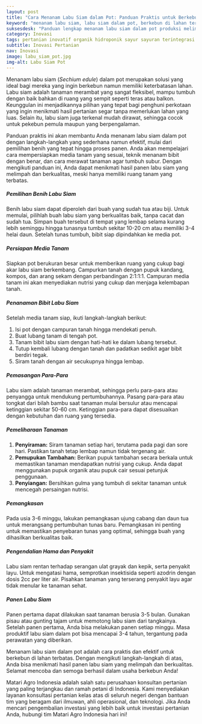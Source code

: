 ```yaml
---
layout: post
title: "Cara Menanam Labu Siam dalam Pot: Panduan Praktis untuk Berkebun di Lahan Terbatas"
keyword: "menanam labu siam, labu siam dalam pot, berkebun di lahan terbatas, cara menanam labu siam, pertanian urban, budidaya labu siam, tips berkebun, PT Matari Agro Indonesia"
suksesdesk: "Panduan lengkap menanam labu siam dalam pot produksi melimpah dengan mudah"
category: Inovasi
tags: pertanian inovatif organik hidroponik sayur sayuran terintegrasi konsultan ketahanan pangan
subtitle: Inovasi Pertanian
nav: Inovasi
image: labu_siam_pot.jpg
img-alt: Labu Siam Pot
---
```


Menanam labu siam (*Sechium edule*) dalam pot merupakan solusi yang ideal bagi mereka yang ingin berkebun namun memiliki keterbatasan lahan. Labu siam adalah tanaman merambat yang sangat fleksibel, mampu tumbuh dengan baik bahkan di ruang yang sempit seperti teras atau balkon. Keunggulan ini menjadikannya pilihan yang tepat bagi penghuni perkotaan yang ingin menikmati hasil pertanian segar tanpa memerlukan lahan yang luas. Selain itu, labu siam juga terkenal mudah dirawat, sehingga cocok untuk pekebun pemula maupun yang berpengalaman. 

Panduan praktis ini akan membantu Anda menanam labu siam dalam pot dengan langkah-langkah yang sederhana namun efektif, mulai dari pemilihan benih yang tepat hingga proses panen. Anda akan mempelajari cara mempersiapkan media tanam yang sesuai, teknik menanam bibit dengan benar, dan cara merawat tanaman agar tumbuh subur. Dengan mengikuti panduan ini, Anda dapat menikmati hasil panen labu siam yang melimpah dan berkualitas, meski hanya memiliki ruang tanam yang terbatas.

##### Pemilihan Benih Labu Siam

Benih labu siam dapat diperoleh dari buah yang sudah tua atau biji. Untuk memulai, pilihlah buah labu siam yang berkualitas baik, tanpa cacat dan sudah tua. Simpan buah tersebut di tempat yang lembap selama kurang lebih seminggu hingga tunasnya tumbuh sekitar 10-20 cm atau memiliki 3-4 helai daun. Setelah tunas tumbuh, bibit siap dipindahkan ke media pot.

##### Persiapan Media Tanam

Siapkan pot berukuran besar untuk memberikan ruang yang cukup bagi akar labu siam berkembang. Campurkan tanah dengan pupuk kandang, kompos, dan arang sekam dengan perbandingan 2:1:1:1. Campuran media tanam ini akan menyediakan nutrisi yang cukup dan menjaga kelembapan tanah.

##### Penanaman Bibit Labu Siam

Setelah media tanam siap, ikuti langkah-langkah berikut:
1. Isi pot dengan campuran tanah hingga mendekati penuh.
2. Buat lubang tanam di tengah pot.
3. Tanam bibit labu siam dengan hati-hati ke dalam lubang tersebut.
4. Tutup kembali lubang dengan tanah dan padatkan sedikit agar bibit berdiri tegak.
5. Siram tanah dengan air secukupnya hingga lembap.

##### Pemasangan Para-Para

Labu siam adalah tanaman merambat, sehingga perlu para-para atau penyangga untuk mendukung pertumbuhannya. Pasang para-para atau tongkat dari bilah bambu saat tanaman mulai bersulur atau mencapai ketinggian sekitar 50-60 cm. Ketinggian para-para dapat disesuaikan dengan kebutuhan dan ruang yang tersedia.

##### Pemeliharaan Tanaman

1. **Penyiraman:** Siram tanaman setiap hari, terutama pada pagi dan sore hari. Pastikan tanah tetap lembap namun tidak tergenang air.
2. **Pemupukan Tambahan:** Berikan pupuk tambahan secara berkala untuk memastikan tanaman mendapatkan nutrisi yang cukup. Anda dapat menggunakan pupuk organik atau pupuk cair sesuai petunjuk penggunaan.
3. **Penyiangan:** Bersihkan gulma yang tumbuh di sekitar tanaman untuk mencegah persaingan nutrisi.

##### Pemangkasan

Pada usia 3-6 minggu, lakukan pemangkasan ujung cabang dan daun tua untuk merangsang pertumbuhan tunas baru. Pemangkasan ini penting untuk memastikan penyebaran tunas yang optimal, sehingga buah yang dihasilkan berkualitas baik.

##### Pengendalian Hama dan Penyakit

Labu siam rentan terhadap serangan ulat grayak dan kepik, serta penyakit layu. Untuk mengatasi hama, semprotkan insektisida seperti azodrin dengan dosis 2cc per liter air. Pisahkan tanaman yang terserang penyakit layu agar tidak menular ke tanaman sehat.

##### Panen Labu Siam

Panen pertama dapat dilakukan saat tanaman berusia 3-5 bulan. Gunakan pisau atau gunting tajam untuk memotong labu siam dari tangkainya. Setelah panen pertama, Anda bisa melakukan panen setiap minggu. Masa produktif labu siam dalam pot bisa mencapai 3-4 tahun, tergantung pada perawatan yang diberikan.

Menanam labu siam dalam pot adalah cara praktis dan efektif untuk berkebun di lahan terbatas. Dengan mengikuti langkah-langkah di atas, Anda bisa menikmati hasil panen labu siam yang melimpah dan berkualitas. Selamat mencoba dan semoga berhasil dalam usaha berkebun Anda!

Matari Agro Indonesia adalah salah satu perusahaan konsultan pertanian yang paling terjangkau dan ramah petani di Indonesia. Kami menyediakan layanan konsultasi pertanian kelas atas di seluruh negeri dengan bantuan tim yang beragam dari ilmuwan, ahli operasional, dan teknologi. Jika Anda mencari pengembalian investasi yang lebih baik untuk investasi pertanian Anda, hubungi tim Matari Agro Indonesia hari ini!
